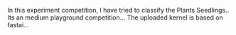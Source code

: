 In this experiment competition,
I have tried to classify the Plants Seedlings..
Its an medium playground competition...
The uploaded kernel is based on fastai...
